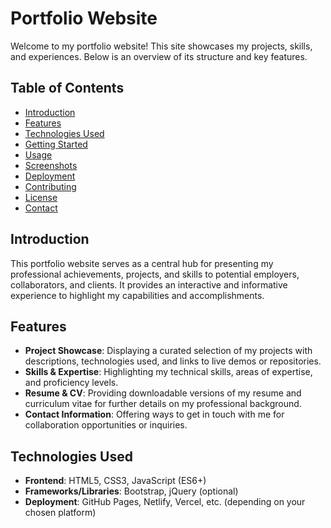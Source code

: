 # Portfolio Website

Welcome to my portfolio website! This site showcases my projects, skills, and experiences. Below is an overview of its structure and key features.

## Table of Contents

- [Introduction](#introduction)
- [Features](#features)
- [Technologies Used](#technologies-used)
- [Getting Started](#getting-started)
- [Usage](#usage)
- [Screenshots](#screenshots)
- [Deployment](#deployment)
- [Contributing](#contributing)
- [License](#license)
- [Contact](#contact)

## Introduction

This portfolio website serves as a central hub for presenting my professional achievements, projects, and skills to potential employers, collaborators, and clients. It provides an interactive and informative experience to highlight my capabilities and accomplishments.

## Features

- **Project Showcase**: Displaying a curated selection of my projects with descriptions, technologies used, and links to live demos or repositories.
- **Skills & Expertise**: Highlighting my technical skills, areas of expertise, and proficiency levels.
- **Resume & CV**: Providing downloadable versions of my resume and curriculum vitae for further details on my professional background.
- **Contact Information**: Offering ways to get in touch with me for collaboration opportunities or inquiries.

## Technologies Used

- **Frontend**: HTML5, CSS3, JavaScript (ES6+)
- **Frameworks/Libraries**: Bootstrap, jQuery (optional)
- **Deployment**: GitHub Pages, Netlify, Vercel, etc. (depending on your chosen platform)